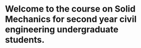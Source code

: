 # Welcome to the course on Solid Mechanics for second year civil engineering undergraduate students.
